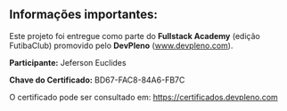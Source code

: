 ## Informações importantes:

Este projeto foi entregue como parte do **Fullstack Academy** (edição FutibaClub) promovido pelo **DevPleno** (www.devpleno.com).

**Participante:** Jeferson Euclides

**Chave do Certificado:** BD67-FAC8-84A6-FB7C

O certificado pode ser consultado em: https://certificados.devpleno.com
